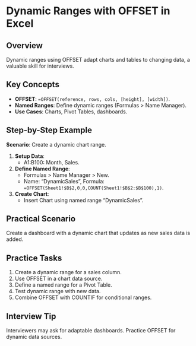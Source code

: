 # Dynamic Ranges with OFFSET in Excel

## Overview
Dynamic ranges using OFFSET adapt charts and tables to changing data, a valuable skill for interviews.

## Key Concepts
- **OFFSET**: `=OFFSET(reference, rows, cols, [height], [width])`.
- **Named Ranges**: Define dynamic ranges (Formulas > Name Manager).
- **Use Cases**: Charts, Pivot Tables, dashboards.

## Step-by-Step Example
**Scenario**: Create a dynamic chart range.
1. **Setup Data**:
   - A1:B100: Month, Sales.
2. **Define Named Range**:
   - Formulas > Name Manager > New.
   - Name: “DynamicSales”, Formula: `=OFFSET(Sheet1!$B$2,0,0,COUNT(Sheet1!$B$2:$B$100),1)`.
3. **Create Chart**:
   - Insert Chart using named range “DynamicSales”.

## Practical Scenario
Create a dashboard with a dynamic chart that updates as new sales data is added.

## Practice Tasks
1. Create a dynamic range for a sales column.
2. Use OFFSET in a chart data source.
3. Define a named range for a Pivot Table.
4. Test dynamic range with new data.
5. Combine OFFSET with COUNTIF for conditional ranges.

## Interview Tip
Interviewers may ask for adaptable dashboards. Practice OFFSET for dynamic data sources.